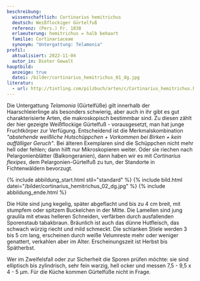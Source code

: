 ```yaml
---
beschreibung:
  wissenschaftlich: Cortinarius hemitrichus
  deutsch: Weißflockiger Gürtelfuß
  referenz: (Pers.) Fr. 1838
  erlaeuterung: hemitrichus = halb behaart
  familie: Cortinariaceae
  synonym: "Untergattung: Telamonia"
profil:
  aktualisiert: 2022-11-04
  autor_in: Dieter Gewalt
hauptbild:
  anzeige: true
  datei: /bilder/cortinarius_hemitrichus_01_dg.jpg
literatur:
  - url: http://tintling.com/pilzbuch/arten/c/Cortinarius_hemitrichus.html
---
```

Die Untergattung *Telamonia* (Gürtelfüße) gilt innerhalb der Haarschleierlinge als besonders schwierig, aber auch in ihr gibt es gut charakterisierte Arten, die makroskopisch bestimmbar sind. Zu diesen zählt der hier gezeigte Weißflockige Gürtelfuß - vorausgesetzt, man hat junge Fruchtkörper zur Verfügung. Entscheidend ist die Merkmalskombination *"abstehende weißliche Hutschüppchen + Vorkommen bei Birken + kein auffälliger Geruch"*. Bei älteren Exemplaren sind die Schüppchen nicht mehr hell oder fehlen; dann hilft nur Mikroskopieren weiter. Oder sie riechen nach Pelargonienblätter (Balkongeranien), dann haben wir es mit *Cortinarius flexipes*, dem Pelargonien-Gürtelfuß zu tun, der Standorte in Fichtenwäldern bevorzugt.

{% include abbildung_start.html stil="standard" %}
{% include bild.html datei="/bilder/cortinarius_hemitrichus_02_dg.jpg" %}
{% include abbildung_ende.html %}

Die Hüte sind jung kegelig, später abgeflacht und bis zu 4 cm breit, mit stumpfem oder spitzem Buckelchen in der Mitte. Die Lamellen sind jung graulila mit etwas helleren Schneiden, verfärben durch ausfallenden Sporenstaub tabakbraun. Bräunlich ist auch das dünne Hutfleisch, das schwach würzig riecht und mild schmeckt. Die schlanken Stiele werden 3 bis 5 cm lang, erscheinen durch weiße Velumreste mehr oder weniger genattert, verkahlen aber im Alter. Erscheinungszeit ist Herbst bis Spätherbst.

Wer im Zweifelsfall oder zur Sicherheit die Sporen prüfen möchte: sie sind elliptisch bis zylindrisch, sehr fein warzig, hell ocker und messen 7,5 - 9,5 x 4 - 5 µm. Für die Küche kommen Gürtelfüße nicht in Frage.